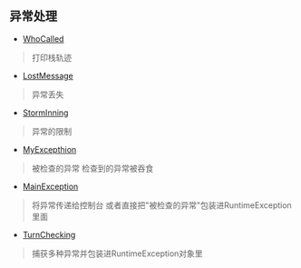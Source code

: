 ## 异常处理 ##

* [WhoCalled](https://github.com/ostreamBaba/machine-learning_ostreamBa/blob/master/thinking_in_java/exception/WhoCalled.java)
> 打印栈轨迹
* [LostMessage](https://github.com/ostreamBaba/machine-learning_ostreamBa/blob/master/thinking_in_java/exception/LostMessage.java)
> 异常丢失
* [StormInning](https://github.com/ostreamBaba/machine-learning_ostreamBa/blob/master/thinking_in_java/exception/StormyInning.java)
> 异常的限制
* [MyExcepthion](https://github.com/ostreamBaba/machine-learning_ostreamBa/blob/master/thinking_in_java/exception/MyException.java)
> 被检查的异常 检查到的异常被吞食
* [MainException](https://github.com/ostreamBaba/machine-learning_ostreamBa/blob/master/thinking_in_java/exception/MainException.java)
> 将异常传递给控制台 或者直接把"被检查的异常"包装进RuntimeException里面
* [TurnChecking](https://github.com/ostreamBaba/machine-learning_ostreamBa/blob/master/thinking_in_java/exception/TurnChecking.java)
> 捕获多种异常并包装进RuntimeException对象里
